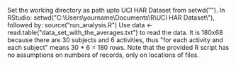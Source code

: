 Set the working directory as path upto UCI HAR Dataset from setwd("").
In RStudio: setwd("C:\\Users\\yourname\\Documents\\R\\UCI HAR Dataset\\"), followed by: source("run_analysis.R")
Use data <- read.table("data_set_with_the_averages.txt") to read the data. It is 180x68 because there are 30 subjects and 6 activities, thus "for each activity and each subject" means 30 * 6 = 180 rows. Note that the provided R script has no assumptions on numbers of records, only on locations of files.





